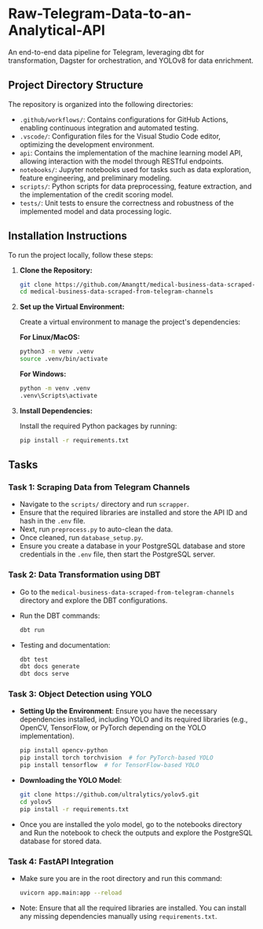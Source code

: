 # Raw-Telegram-Data-to-an-Analytical-API
An end-to-end data pipeline for Telegram, leveraging dbt for transformation, Dagster for orchestration, and YOLOv8 for data enrichment.
## Project Directory Structure

The repository is organized into the following directories:

- `.github/workflows/`: Contains configurations for GitHub Actions, enabling continuous integration and automated testing.
- `.vscode/`: Configuration files for the Visual Studio Code editor, optimizing the development environment.
- `api`: Contains the implementation of the machine learning model API, allowing interaction with the model through RESTful endpoints.
- `notebooks/`: Jupyter notebooks used for tasks such as data exploration, feature engineering, and preliminary modeling.
- `scripts/`: Python scripts for data preprocessing, feature extraction, and the implementation of the credit scoring model.
- `tests/`: Unit tests to ensure the correctness and robustness of the implemented model and data processing logic.

## Installation Instructions

To run the project locally, follow these steps:

1. **Clone the Repository:**

    ```bash
    git clone https://github.com/Amangtt/medical-business-data-scraped-from-telegram-channels.git
    cd medical-business-data-scraped-from-telegram-channels
    ```

2. **Set up the Virtual Environment:**

    Create a virtual environment to manage the project's dependencies:

    **For Linux/MacOS:**

    ```bash
    python3 -m venv .venv
    source .venv/bin/activate
    ```

    **For Windows:**

    ```bash
    python -m venv .venv
    .venv\Scripts\activate
    ```

3. **Install Dependencies:**

    Install the required Python packages by running:

    ```bash
    pip install -r requirements.txt
    ```

## Tasks

### Task 1: Scraping Data from Telegram Channels

- Navigate to the `scripts/` directory and run `scrapper`.
- Ensure that the required libraries are installed and store the API ID and hash in the `.env` file.
- Next, run `preprocess.py` to auto-clean the data.
- Once cleaned, run `database_setup.py`.
- Ensure you create a database in your PostgreSQL database and store credentials in the `.env` file, then start the PostgreSQL server.

### Task 2: Data Transformation using DBT

- Go to the `medical-business-data-scraped-from-telegram-channels` directory and explore the DBT configurations.
- Run the DBT commands:

    ```bash
    dbt run
    ```

- Testing and documentation:

    ```bash
    dbt test
    dbt docs generate
    dbt docs serve
    ```
### Task 3: Object Detection using YOLO

- **Setting Up the Environment**: Ensure you have the necessary dependencies installed, including YOLO and its required libraries (e.g., OpenCV, TensorFlow, or PyTorch depending on the YOLO implementation).

    ```bash
    pip install opencv-python
    pip install torch torchvision  # for PyTorch-based YOLO
    pip install tensorflow  # for TensorFlow-based YOLO
    ```

- **Downloading the YOLO Model**:

    ```bash
    git clone https://github.com/ultralytics/yolov5.git
    cd yolov5
    pip install -r requirements.txt
    ```

- Once you are installed the yolo model, go to the notebooks directory and Run the notebook to check the outputs and explore the PostgreSQL database for stored data.

### Task 4: FastAPI Integration

- Make sure you are in the root directory and run this command:

    ```bash
    uvicorn app.main:app --reload
    ```

- Note: Ensure that all the required libraries are installed. You can install any missing dependencies manually using `requirements.txt`.

